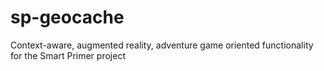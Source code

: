 # sp-geocache
Context-aware, augmented reality, adventure game oriented functionality for the Smart Primer project
